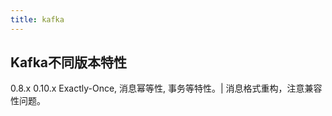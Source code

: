 ```yaml
---
title: kafka
---
```


## Kafka不同版本特性
0.8.x
0.10.x
Exactly-Once, 消息幂等性, 事务等特性。| 消息格式重构，注意兼容性问题。
##
##
